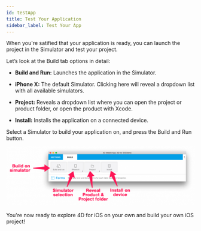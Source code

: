 ```yaml
---
id: testApp
title: Test Your Application
sidebar_label: Test Your App
---
```


When you're satified that your application is ready, you can launch the project in the Simulator and test your project.

Let’s look at the Build tab options in detail:

* <b>Build and Run:</b> Launches the application in the Simulator.

* <b>iPhone X:</b> The default Simulator. Clicking here will reveal a dropdown list with all available simulators.

* <b>Project:</b> Reveals a dropdown list where you can open the project or product folder, or open the product with Xcode.

* <b>Install:</b> Installs the application on a connected device.
 

Select a Simulator to build your application on, and press the Build and Run button.

![alt-text](assets/4DforiOSOverview/Build-Tab-4D-for-iOS.png)

You're now ready to explore 4D for iOS on your own and build your own iOS project!


